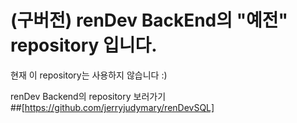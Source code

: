 # (구버전) renDev BackEnd의 "예전" repository 입니다.

현재 이 repository는 사용하지 않습니다 :)

renDev Backend의 repository 보러가기 <br>
##[https://github.com/jerryjudymary/renDevSQL]

